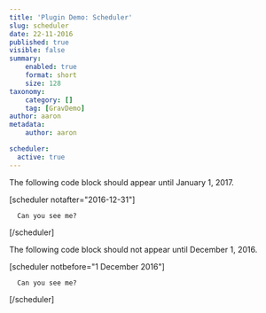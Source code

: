 ```yaml
---
title: 'Plugin Demo: Scheduler'
slug: scheduler
date: 22-11-2016
published: true
visible: false
summary:
    enabled: true
    format: short
    size: 128
taxonomy:
    category: []
    tag: [GravDemo]
author: aaron
metadata:
    author: aaron

scheduler:
  active: true
---
```


The following code block should appear until January 1, 2017.

[scheduler notafter="2016-12-31"]
```
  Can you see me?
```
[/scheduler]

The following code block should not appear until December 1, 2016.

[scheduler notbefore="1 December 2016"]
```
  Can you see me?
```
[/scheduler]


